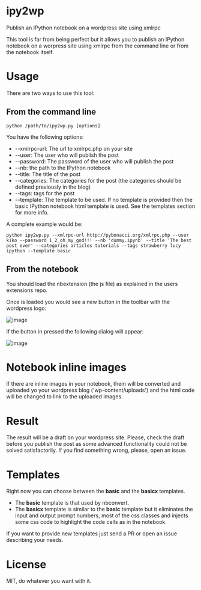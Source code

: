 ipy2wp
======

Publish an IPython notebook on a wordpress site using xmlrpc

This tool is far from being perfect but it allows you to publish an IPython notebook on a worpress site using xmlrpc from the command line or from the notebook itself.

Usage
=====

There are two ways to use this tool:

From the command line
---------------------

    python /path/to/ipy2wp.py [options]

You have the following options:

* --xmlrpc-url: The url to xmlrpc.php on your site
* --user: The user who will publish the post
* --password: The password of the user who will publish the post
* --nb: the path to the IPython notebook
* --title: The title of the post
* --categories: The categories for the post (the categories should be defined previously in the blog)
* --tags: tags for the post
* --template: The template to be used. If no template is provided then the basic IPython notebook html template is used. See the templates section for more info.

A complete example would be:

    python ipy2wp.py --xmlrpc-url http://pybonacci.org/xmlrpc.php --user kiko --password 1_2_oh_my_god!!! --nb 'dummy.ipynb' --title 'The best post ever' --categories articles tutorials --tags strawberry lucy ipython --template basic

From the notebook
-----------------

You should load the nbextension (the js file) as explained in the users extensions repo.

Once is loaded you would see a new button in the toolbar with the wordpress logo:

![image](https://raw.githubusercontent.com/Pybonacci/ipy2wp/master/images/wordpress_button.png)

If the button in pressed the following dialog will appear:

![image](https://raw.githubusercontent.com/Pybonacci/ipy2wp/master/images/dialog.png)

Notebook inline images
======================

If there are inline images in your notebook, them will be converted and uploaded yo your wordpress blog ('wp-content/uploads') and the html code will be changed to link to the uploaded images.

Result
======

The result will be a draft on your wordpress site. Please, check the draft before you publish the post as some advanced functionality could not be solved satisfactorily. If you find something wrong, please, open an issue.

Templates
=========

Right now you can choose between the **basic** and the **basicx** templates. 

* The **basic** template is that used by nbconvert.
* The **basicx** template is similar to the **basic** template but it eliminates the input and output prompt numbers, most of the css classes and injects some css code to highlight the code cells as in the notebook.

If you want to provide new templates just send a PR or open an issue describing your needs.

License
=======

MIT, do whatever you want with it.
